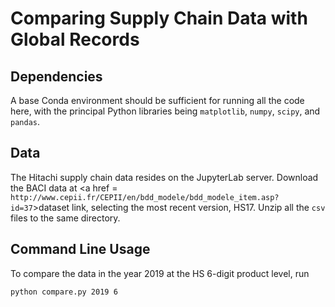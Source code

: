 # Comparing Supply Chain Data with Global Records 
## Dependencies
A base Conda environment should be sufficient for running all the code here, with the principal Python libraries being `matplotlib`, `numpy`, `scipy`, and `pandas`. 

## Data 
The Hitachi supply chain data resides on the JupyterLab server. Download the BACI data at <a href = `http://www.cepii.fr/CEPII/en/bdd_modele/bdd_modele_item.asp?id=37`>dataset link</a>, selecting the most recent version, HS17. Unzip all the `csv` files to the same directory. 

## Command Line Usage
To compare the data in the year 2019 at the HS 6-digit product level, run
```zsh
python compare.py 2019 6
```

